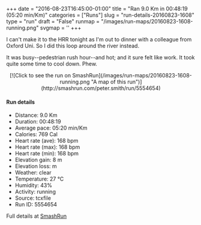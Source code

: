 +++
date = "2016-08-23T16:45:00-01:00"
title = "Ran 9.0 Km in 00:48:19 (05:20 min/Km)"
categories = ["Runs"]
slug = "run-details-20160823-1608"
type = "run"
draft = "False"
runmap = "/images/run-maps/20160823-1608-running.png"
svgmap = '<polyline points="73 6, 65 6, 59 3, 53 0, 52 1, 49 4, 50 6, 48 10, 48 11, 50 13, 50 17, 54 21, 54 24, 51 26, 40 25, 35 22, 32 21, 30 20, 27 17, 25 17, 26 20, 30 21, 46 30, 58 43, 65 45, 70 51, 74 64, 74 68, 77 72, 76 73, 77 75, 74 83, 74 87, 73 88, 73 92, 70 95, 70 100, 69 97, 73 90, 72 88, 74 86, 76 73, 74 68, 74 63, 70 51, 64 45, 58 44, 49 33, 44 29, 34 24, 28 20, 26 20, 24 10">'
+++

I can't make it to the HRR tonight as I'm out to dinner with a colleague from Oxford Uni. So I did this loop around the river instead. 

It was busy--pedestrian rush hour--and hot; and it sure felt like work. It took quite some time to cool down. Phew. 

<!--more-->

<center>
[![Click to see the run on SmashRun](/images/run-maps/20160823-1608-running.png "A map of this run")](http://smashrun.com/peter.smith/run/5554654)
</center>

#### Run details

* Distance: 9.0 Km
* Duration: 00:48:19
* Average pace: 05:20 min/Km
* Calories: 769 Cal
* Heart rate (ave): 168 bpm
* Heart rate (max): 168 bpm
* Heart rate (min): 168 bpm
* Elevation gain: 8 m
* Elevation loss:  m
* Weather: clear
* Temperature: 27 &deg;C
* Humidity: 43%
* Activity: running
* Source: tcxfile
* Run ID: 5554654

Full details at [SmashRun](http://smashrun.com/peter.smith/run/5554654)